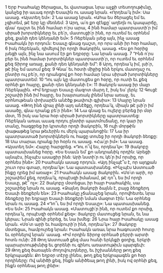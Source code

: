 1 Երբ Իսահակը ծերացաւ, եւ վատացաւ նրա աչքի տեսողութիւնը, կանչեց իր աւագ որդի Եսաւին ու ասաց նրան. «Որդեա՛կ իմ»: Սա ասաց. «Այստեղ եմ»: 2 Նա ասաց նրան. «Ահա ես ծերացել եմ եւ չգիտեմ, թէ երբ կը մեռնեմ: 3 Արդ, ա՛ռ քո զէնքը՝ աղեղն ու կապարճը, գնա՛ դաշտ եւ ինձ համար ո՛րս արա, 4 ինձ համար պատրաստի՛ր իմ սիրած խորտիկները եւ բե՛ր, մատուցի՛ր ինձ, որ ուտեմ եւ օրհնեմ քեզ, քանի դեռ կենդանի եմ»: 5 Ռեբեկան լսեց այն, ինչ ասաց Իսահակն իր որդուն: Եսաւը գնաց դաշտ, որ որս անի իր հօր համար, 6 իսկ Ռեբեկան, դիմելով իր որդի Յակոբին, ասաց. «Ես քո հօրից լսեցի այն, ինչ նա ասում էր քո եղբօրը: Նա նրան ասաց. 7 “Ինձ ո՛րս բեր եւ ինձ համար խորտիկներ պատրաստի՛ր, որ ուտեմ եւ օրհնեմ քեզ Տիրոջ առաջ, քանի դեռ կենդանի եմ”: 8 Արդ, որդեա՛կ իմ, լսի՛ր, թէ ինչ եմ ասում քեզ: 9 Գնա՛ եւ հօտի միջից ինձ երկու մատղաշ ու ընտիր ուլ բե՛ր, որ դրանցով քո հօր համար նրա սիրած խորտիկները պատրաստեմ: 10 Դու այն կը մատուցես քո հօրը, որ ուտի եւ քեզ օրհնի քո հայրը, քանի դեռ կենդանի է»: 11 Յակոբն ասաց իր մայր Ռեբեկային. «Իմ եղբայր Եսաւը մազոտ մարդ է, իսկ ես՝ լերկ: 12 Գուցէ շօշափի ինձ իմ հայրը, ես խայտառակ լինեմ նրա առաջ, եւ օրհնութեան փոխարէն անէծք թափուի գլխիս»: 13 Մայրը նրան ասաց. «Թող ինձ վրայ լինի այդ անէծքը, որդեա՛կ, միայն թէ լսի՛ր իմ ասածը, գնա դրանք բե՛ր ինձ»: 14 Նա գնաց եւ ուլերը բերեց իր մօր մօտ, 15 իսկ սա նրա հօր սիրած խորտիկները պատրաստեց: Ռեբեկան առաւ աւագ որդու ընտիր պատմուճանը, որ կար իր տանը, հագցրեց իր կրտսեր որդի Յակոբին, 16 ուլի մորթին փաթաթեց նրա թեւերին ու մերկ պարանոցին: 17 Նա իր պատրաստած խորտիկներն ու հացը տուեց իր որդի Յակոբի ձեռքը: 18 Սա տարաւ դրանք իր հօրն ու ասաց. «Հա՛յր իմ»: Նա ասաց. «Այստեղ եմ»: Հայրը հարցրեց. «Դու ո՞վ ես, որդեա՛կ»: 19 Յակոբը պատասխանեց հօրը. «Ես Եսաւն եմ՝ քո անդրանիկ որդին: Արեցի այնպէս, ինչպէս ասացիր ինձ: Արի նստի՛ր ու կե՛ր իմ որսից, որ օրհնես ինձ»: 20 Իսահակն ասաց որդուն. «Այդ ինչպէ՞ս է, որ այդքան շուտ որս գտար, որդեա՛կ»: Նա պատասխանեց. «Ինչպէս Աստուած ինքը դրեց իմ առաջ»: 21 Իսահակն ասաց Յակոբին. «Մօ՛տ արի, որ շօշափեմ քեզ, որդեա՛կ, որպէսզի իմանամ, թէ դո՞ւ ես իմ որդի Եսաւը, թէ՞ ոչ»: 22 Յակոբը մօտեցաւ իր հայր Իսահակին, սա շօշափեց նրան ու ասաց. «Ձայնդ Յակոբի ձայնն է, բայց ձեռքերդ Եսաւի ձեռքերն են»: 23 Իսահակը չճանաչեց նրան, որովհետեւ նրա ձեռքերը իր եղբայր Եսաւի ձեռքերի նման մազոտ էին: Նա օրհնեց նրան ու ասաց. 24 «Դո՞ւ ես իմ որդի Եսաւը»: Նա պատասխանեց. «Ես եմ»: 25 Իսահակն ասաց. «Մատուցի՛ր ինձ, որ ուտեմ քո որսից, որդեա՛կ, որպէսզի օրհնեմ քեզ»: Յակոբը մատուցեց նրան, եւ նա կերաւ: Նրան գինի բերեց, եւ նա խմեց: 26 Նրա հայր Իսահակը ասաց նրան. «Մօ՛տ արի եւ համբուրի՛ր ինձ, որդեա՛կ»: 27 Յակոբը մօտեցաւ, համբուրեց նրան: Իսահակն առաւ նրա հագուստի հոտը եւ օրհնելով նրան՝ ասաց. «Իմ որդին Տիրոջ օրհնած բերրի արտի հոտն ունի: 28 Թող Աստուած քեզ մաս հանի երկնքի ցօղից, երկրի պարարտութիւնից եւ ցորենի ու գինու առատութիւն պարգեւի: 29 Թող քեզ ծառայեն ժողովուրդները, եւ իշխանները թող քեզ երկրպագեն: Քո եղբօր տէրը լինես, թող քեզ երկրպագեն քո հօր որդիները: Ով անիծի քեզ, ինքն անիծեալ թող լինի, իսկ ով օրհնի քեզ, ինքն օրհնեալ թող լինի»:
